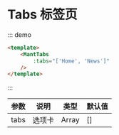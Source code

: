 # Tabs 标签页

::: demo
```html
<template>
    <MantTabs
        :tabs="['Home', 'News']"
    />
</template>
```
:::

|参数|说明|类型|默认值|
|-|-|-|-|
|tabs|选项卡|Array|[]|